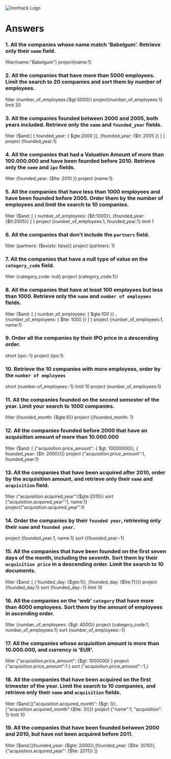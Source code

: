 ![Ironhack Logo](https://i.imgur.com/1QgrNNw.png)

# Answers

### 1. All the companies whose name match 'Babelgum'. Retrieve only their `name` field.

<!-- Your Code Goes Here -->

filter{name:"Babelgum"}
project{name:1}


### 2. All the companies that have more than 5000 employees. Limit the search to 20 companies and sort them by **number of employees**.

<!-- Your Code Goes Here -->

filter {number_of_employees:{$gt:5000}}
project{number_of_employees:1}
limit 20

### 3. All the companies founded between 2000 and 2005, both years included. Retrieve only the `name` and `founded_year` fields.

<!-- Your Code Goes Here -->

filter {$and:[ { founded_year: { $gte:2000 }}, {founded_year: {$lt: 2005 }} ] } 
project {founded_year:1}

### 4. All the companies that had a Valuation Amount of more than 100.000.000 and have been founded before 2010. Retrieve only the `name` and `ipo` fields.

<!-- Your Code Goes Here -->

filter {founded_year: {$lte: 2010 }}
project {name:1}

### 5. All the companies that have less than 1000 employees and have been founded before 2005. Order them by the number of employees and limit the search to 10 companies.

<!-- Your Code Goes Here -->

filter {$and: [ { number_of_employees: {$lt:1000}}, {founded_year: {$lt:2005}} ] }
project {number_of_employees:1, founded_year:1}
limit 1

### 6. All the companies that don't include the `partners` field.

<!-- Your Code Goes Here -->

filter {partners: {$exists: false}}
project {partners: 1}

### 7. All the companies that have a null type of value on the `category_code` field.

<!-- Your Code Goes Here -->

filter {category_code: null}
project {category_code:1}}

### 8. All the companies that have at least 100 employees but less than 1000. Retrieve only the `name` and `number of employees` fields.

<!-- Your Code Goes Here -->

filter {$and: [ { number_of_employees: { $gte:100 }} , {number_of_employees: { $lte: 1000 }} ] }
project {number_of_employees:1, name:1}

### 9. Order all the companies by their IPO price in a descending order.

<!-- Your Code Goes Here -->

short {ipo:-1}
project {ipo:1}

### 10. Retrieve the 10 companies with more employees, order by the `number of employees`

<!-- Your Code Goes Here -->

short {number-of_employees:-1}
limit 10
project {number_of_employees:1}

### 11. All the companies founded on the second semester of the year. Limit your search to 1000 companies.

<!-- Your Code Goes Here -->

filter {founded_month: {$gte:6}}
project {{founded_month: 1}

### 12. All the companies founded before 2000 that have an acquisition amount of more than 10.000.000

<!-- Your Code Goes Here -->

filter {$and: [ {"acquisition.price_amount": { $gt: 10000000}}, { founded_year: {$lt: 2000}}]}
project {"acquisition.price_amount":1, founded_year:1}

### 13. All the companies that have been acquired after 2010, order by the acquisition amount, and retrieve only their `name` and `acquisition` field.

<!-- Your Code Goes Here -->

filter {"acquisition.acquired_year":{$gte:2010}}
sort {"acquisition.acquired_year":1, name:1}
project{"acquisition.acquired_year":1}

### 14. Order the companies by their `founded year`, retrieving only their `name` and `founded year`.

<!-- Your Code Goes Here -->

project {founded_year:1, name:1}
sort {{founded_year:-1}

### 15. All the companies that have been founded on the first seven days of the month, including the seventh. Sort them by their `acquisition price` in a descending order. Limit the search to 10 documents.

<!-- Your Code Goes Here -->

filter {$and: [ { founded_day: {$gte:1}}, {founded_day: {$lte:7}}]}
project {founded_day:1}
sort {founded_day:-1}
limit 10

### 16. All the companies on the 'web' `category` that have more than 4000 employees. Sort them by the amount of employees in ascending order.

<!-- Your Code Goes Here -->

filter {number_of_employees: {$gt: 4000}}
project {category_code:1, number_of_employees:1}
sort {number_of_employees:-1}

### 17. All the companies whose acquisition amount is more than 10.000.000, and currency is 'EUR'.

<!-- Your Code Goes Here -->

filter {"acquisition.price_amount": {$gt: 1000000} }
project {"acquisition.price_amount":1 }
sort {"acquisition.price_amount":-1,}

### 18. All the companies that have been acquired on the first trimester of the year. Limit the search to 10 companies, and retrieve only their `name` and `acquisition` fields.

<!-- Your Code Goes Here -->

filter {$and:[{"acquisition.acquired_month": {$gt: 1}},{"acquisition.acquired_month":{$lte: 3}}]}
project {"name":1, "acquisition": 1}
limit 10

### 19. All the companies that have been founded between 2000 and 2010, but have not been acquired before 2011.

<!-- Your Code Goes Here -->

filter {$and:[{founded_year: {$gte: 2000}},{founded_year: {$lte: 2010}},{"acquisition.acquired_year": {$lte: 2011}} ]}

